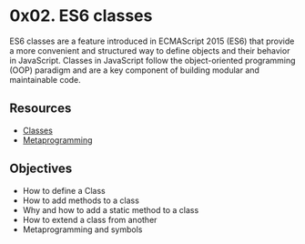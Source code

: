 # 0x02. ES6 classes
ES6 classes are a feature introduced in ECMAScript 2015 (ES6) that provide a more convenient and structured way to define objects and their behavior in JavaScript. Classes in JavaScript follow the object-oriented programming (OOP) paradigm and are a key component of building modular and maintainable code.

## Resources
- [Classes](https://developer.mozilla.org/en-US/docs/Web/JavaScript/Reference/Classes)
- [Metaprogramming](https://www.keithcirkel.co.uk/metaprogramming-in-es6-symbols/#symbolspecies)

## Objectives
- How to define a Class
- How to add methods to a class
- Why and how to add a static method to a class
- How to extend a class from another
- Metaprogramming and symbols


